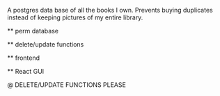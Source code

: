 A postgres data base of all the books I own. Prevents buying duplicates instead of keeping pictures of my entire library.

** perm database

** delete/update functions

** frontend

** React GUI

@ DELETE/UPDATE FUNCTIONS PLEASE
